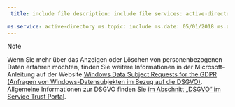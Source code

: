 ```yaml
---
 title: include file description: include file services: active-directory author: eross-msft
 
ms.service: active-directory ms.topic: include ms.date: 05/01/2018 ms.author: lizross ms.custom: include file
---
```


>[!Note]
>Wenn Sie mehr über das Anzeigen oder Löschen von personenbezogenen Daten erfahren möchten, finden Sie weitere Informationen in der Microsoft-Anleitung auf der Website [Windows Data Subject Requests for the GDPR (Anfragen von Windows-Datensubjekten im Bezug auf die DSGVO)](https://docs.microsoft.com/en-us/microsoft-365/compliance/gdpr-dsr-windows). Allgemeine Informationen zur DSGVO finden Sie [im Abschnitt „DSGVO“ im Service Trust Portal](https://servicetrust.microsoft.com/ViewPage/GDPRGetStarted).